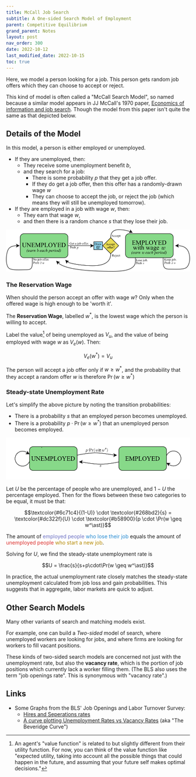 ```yaml
---
title: McCall Job Search
subtitle: A One-sided Search Model of Employment
parent: Competitive Equilibrium
grand_parent: Notes
layout: post
nav_order: 300
date: 2022-10-12
last_modified_date: 2022-10-15
toc: true
---
```


<!--

grand_parent: Notes

## Definitions

Amply Covered in https://www.rmwinslow.com/3102/measurement-labor.html
Well, maybe not the vacancy rate



vacancy rate, the participation rate, and the employment/popula-
tion ratio.
-->



<!--

## Motivating Facts


FROM BOOK
- unemployment rate is a countercyclical variable
- from the late 1960s until the mid-1980s there was a trend increase in the unemployment rate, and there was a trend decrease from the mid-1980s until the recession of 2008– 2009.
- LFPR up then slightly down for women, steady decline for men
- the labor force participation rate is much less cyclically variable than is the employment/population ratio. During a recession, workers who lose their jobs tend to search for other jobs and remain in the labor force as unemployed, rather than leave the labor force. 





## Simple Model of Job Search



In Adv Labor (ECON 4538), Textbook is ars Ljungqvist and Thomas Sargent, Recursive Macroeconomic Theory (3rd edition)

Week 2
 Introduction of Search Models of the Labor Market
  LS ch 6
  "The chapter studies ideas introduced in two important papers by McCall (1970) and Jovanovic (1979a). These
papers differ in the search technologies with which they confront an unemployed
worker.1 We also study a related model of occupational choice by Neal (1999).
"


Week 14
 Equilibrium Search and Matching (if time permits)
 Mortensen & Pissarides (1994)

(Similar to two-sided model in Williamson)

-->





Here, we model a person looking for a job. 
This person gets random job offers which they can choose to accept or reject. 

<aside markdown="block">
This kind of model is often called a "McCall Search Model", so named because a similar model appears in JJ McCall's 1970 paper, 
<a href="https://educnet.enpc.fr/pluginfile.php/29349/mod_resource/content/1/Mc%20Call_1970.pdf">Economics of information and job search</a>.
Though the model from this paper isn't quite the same as that depicted below.
</aside>


## Details of the Model


In this model, a person is either employed or unemployed.
- If they are unemployed, then:
    - They receive some unemployment benefit $b$,
    - and they search for a job:
        - There is some probability $p$ that they get a job offer.
        - If they do get a job offer, then this offer has a randomly-drawn wage $w$
        - They can choose to accept the job, or reject the job (which means they will still be unemployed tomorrow).
- If they are employed in a job with wage $w$, then:
    - They earn that wage $w$,
    - and then there is a random chance $s$ that they lose their job.

![A flowchart diagram depicting how a person in this McCall model moves from state to state.](img-jobsearch-McCall-flowchart.png)

<div class="pagebreak"></div>

### The Reservation Wage

When should the person accept an offer with wage $w$? 
Only when the offered wage is high enough to be 'worth it'.

The **Reservation Wage**, labelled $w^\ast$, is the lowest wage which the person is willing to accept.

Label the value[^valuefunction] of being unemployed as $V_u$,
and the value of being employed with wage $w$ as $V_e(w)$.
Then:

[^valuefunction]: An agent's "value function" is related to but slightly different from their utility function. For now, you can think of the value function like "expected utility, taking into account all the possible things that could happen in the future, and assuming that your future self makes optimal decisions." 

$$V_e(w^\ast) = V_u$$

The person will accept a job offer only if $w \geq w^\ast$,
and the probability that they accept a random offer $w$
is therefore $\Pr(w \geq w^\ast)$


### Steady-state Unemployment Rate

Let's simplify the above picture by noting the transition probabilities:

- There is a probability $s$ that an employed person becomes unemployed.
- There is a probability $p \cdot \Pr(w \geq w^\ast)$ that an unemployed person becomes employed.

![A flowchart diagram depicting a simplified 'lake' model of unemployment.](img-jobsearch-lakes.png)


Let $U$ be the percentage of people who are unemployed, 
and $1-U$ the percentage employed.
Then for the flows between these two categories to be equal, it must be that:

<!--$$\text{Employed} \to \text{Unemployed} = \text{Unemployed} \to \text{Employed}$$-->

$$\textcolor{#6c71c4}{(1-U)} \cdot \textcolor{#268bd2}{s} = \textcolor{#dc322f}{U} \cdot \textcolor{#b58900}{p \cdot \Pr(w \geq w^\ast)}$$

The amount of  <span style="color:#6c71c4">employed people</span> 
<span style="color:#268bd2">who lose their job</span> equals 
the amount of <span style="color:#dc322f">unemployed people</span> 
<span style="color:#b58900">who start a new job</span>.

<!--TODO: Needs citation or graph/-->

<!--TODO: calculate equilibrium U-->

Solving for $U$, we find the steady-state unemployment rate is

$$U = \frac{s}{s+p\cdot\Pr(w \geq w^\ast)}$$



<aside>
In practice, the actual unemployment rate closely matches the steady-state unemployment calculated from job loss and gain probabilities. This suggests that in aggregate, labor markets are quick to adjust.
</aside>

<!--TODO: notes about transitions-->

<!--TODO: mean preserving spread-->


<!--TODO: Beveridge curve went all wonky during covid. Focus discussion of 2-sided model on explaining how that may be because of ???.-->




<!--
- Value of being employed with wage $w$ is $V_e(w)$
- Value of being unemployed is $V_u$
- Probability of job offer if unemployed is $p$
- Separation rate $s$
- Reservation wage $w^\ast$
- Unemployment benefit $b$

- Fraction of unemployed workers is $U$
- Fraction of employed workers is $E$
-->




<!--
One sided and two sided?

The two-sided search model of unemployment is based on the work of Peter
Diamond, Dale Mortensen, and Christopher Pissarides, for which they received the
Nobel Prize in Economics in 2010. 


Job Openings and Labor Turnover Survey (JOLTS) conducted by the Bureau of
Labor Statistics
-->

<div class="pagebreak"></div>

## Other Search Models

Many other variants of search and matching models exist.

For example, one can build a *Two-sided* model of search, 
where unemployed workers are looking for jobs,
and where firms are looking for workers to fill vacant positions.

These kinds of two-sided search models are concerned not just with the unemployment rate, 
but also the **vacancy rate**, which is the portion of job positions which currently lack a worker filling them.
(The BLS also uses the term "job openings rate". This is synonymous with "vacancy rate".)





## Links

- Some Graphs from the BLS' Job Openings and Labor Turnover Survey:
    - [Hires and Seperations rates](https://www.bls.gov/charts/job-openings-and-labor-turnover/hire-seps-rates.htm)
    - [A curve plotting Unemployment Rates vs Vacancy Rates](https://www.bls.gov/charts/job-openings-and-labor-turnover/job-openings-unemployment-beveridge-curve.htm) (aka "The Beveridge Curve")


<!--
https://www.bls.gov/charts/job-openings-and-labor-turnover/opening-industry.htm
https://www.bls.gov/charts/job-openings-and-labor-turnover/unemp-per-job-opening.htm
https://julia.quantecon.org/dynamic_programming/mccall_model.html
https://www.kansascityfed.org/research/economic-review/1q18-tuzemen-why-prime-age-men-vanishing/
https://www.bls.gov/opub/mlr/2018/beyond-bls/mens-declining-labor-force-participation.htm
-->




